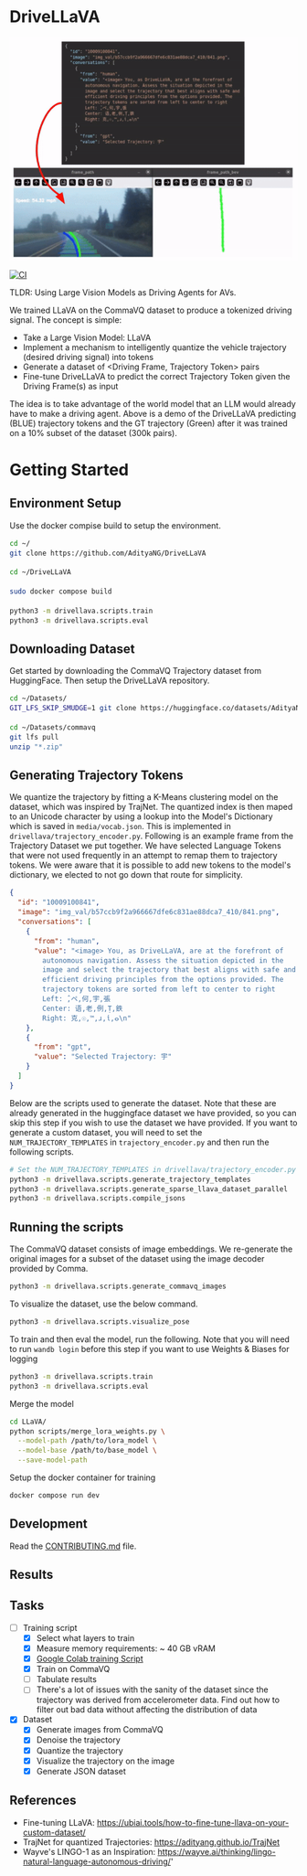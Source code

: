 # DriveLLaVA

<img src="media/DriveGPTDemo-2024-04-06_08.53.55.gif">

<!-- [![codecov](https://codecov.io/gh/AdityaNG/DriveLLaVA/branch/main/graph/badge.svg?token=DriveLLaVA_token_here)](https://codecov.io/gh/AdityaNG/DriveLLaVA) -->
[![CI](https://github.com/AdityaNG/DriveLLaVA/actions/workflows/main.yml/badge.svg)](https://github.com/AdityaNG/DriveLLaVA/actions/workflows/main.yml)

TLDR: Using Large Vision Models as Driving Agents for AVs.

We trained LLaVA on the CommaVQ dataset to produce a tokenized driving signal.
The concept is simple:
- Take a Large Vision Model: LLaVA
- Implement a mechanism to intelligently quantize the vehicle trajectory (desired driving signal) into tokens
- Generate a dataset of <Driving Frame, Trajectory Token> pairs
- Fine-tune DriveLLaVA to predict the correct Trajectory Token given the Driving Frame(s) as input

The idea is to take advantage of the world model that an LLM would already have to make a driving agent.
Above is a demo of the DriveLLaVA predicting (BLUE) trajectory tokens and the GT trajectory (Green) after it was trained on a 10% subset of the dataset (300k pairs).


# Getting Started

## Environment Setup

Use the docker compise build to setup the environment.

```bash
cd ~/
git clone https://github.com/AdityaNG/DriveLLaVA

cd ~/DriveLLaVA

sudo docker compose build

python3 -m drivellava.scripts.train
python3 -m drivellava.scripts.eval
```

## Downloading Dataset

Get started by downloading the CommaVQ Trajectory dataset from HuggingFace.
Then setup the DriveLLaVA repository.

```bash
cd ~/Datasets/
GIT_LFS_SKIP_SMUDGE=1 git clone https://huggingface.co/datasets/AdityaNG/commavq-trajectory ~/Datasets/commavq

cd ~/Datasets/commavq
git lfs pull
unzip "*.zip"
```

## Generating Trajectory Tokens

We quantize the trajectory by fitting a K-Means clustering model on the dataset, which was inspired by TrajNet. The quantized index is then maped to an Unicode character by using a lookup into the Model's Dictionary which is saved in `media/vocab.json`. This is implemented in `drivellava/trajectory_encoder.py`. Following is an example frame from the Trajectory Dataset we put together. We have selected Language Tokens that were not used frequently in an attempt to remap them to trajectory tokens. We were aware that it is possible to add new tokens to the model's dictionary, we elected to not go down that route for simplicity.

```json
{
  "id": "10009100841",
  "image": "img_val/b57ccb9f2a966667dfe6c831ae88dca7_410/841.png",
  "conversations": [
    {
      "from": "human",
      "value": "<image> You, as DriveLLaVA, are at the forefront of 
        autonomous navigation. Assess the situation depicted in the 
        image and select the trajectory that best aligns with safe and 
        efficient driving principles from the options provided. The 
        trajectory tokens are sorted from left to center to right
        Left: ̂,ペ,何,宇,張
        Center: 语,老,例,Ṭ,鉄
        Right: 克,☉,™,ɹ,ἱ,ⴰ\n"
    },
    {
      "from": "gpt",
      "value": "Selected Trajectory: 宇"
    }
  ]
}
```

Below are the scripts used to generate the dataset. Note that these are already generated in the huggingface dataset we have provided, so you can skip this step if you wish to use the dataset we have provided. If you want to generate a custom dataset, you will need to set the `NUM_TRAJECTORY_TEMPLATES` in `trajectory_encoder.py` and then run the following scripts.

```bash
# Set the NUM_TRAJECTORY_TEMPLATES in drivellava/trajectory_encoder.py
python3 -m drivellava.scripts.generate_trajectory_templates
python3 -m drivellava.scripts.generate_sparse_llava_dataset_parallel
python3 -m drivellava.scripts.compile_jsons
```

## Running the scripts

The CommaVQ dataset consists of image embeddings. We re-generate the original images for a subset of the dataset using the image decoder provided by Comma.
```bash
python3 -m drivellava.scripts.generate_commavq_images
```

To visualize the dataset, use the below command.
```bash
python3 -m drivellava.scripts.visualize_pose
```

To train and then eval the model, run the following. Note that you will need to run `wandb login` before this step if you want to use Weights & Biases for logging
```bash
python3 -m drivellava.scripts.train
python3 -m drivellava.scripts.eval
```

Merge the model
```bash
cd LLaVA/
python scripts/merge_lora_weights.py \
  --model-path /path/to/lora_model \
  --model-base /path/to/base_model \
  --save-model-path
```

Setup the docker container for training
```bash
docker compose run dev
```

## Development

Read the [CONTRIBUTING.md](CONTRIBUTING.md) file.

## Results

## Tasks

- [ ] Training script
  - [x] Select what layers to train
  - [x] Measure memory requirements: ~ 40 GB vRAM
  - [x] [Google Colab training Script](https://colab.research.google.com/drive/1rtZcfZasMIly0xERC9K0gmEXvCIt1vtW#scrollTo=uEsq4SuJZy8C&uniqifier=1)
  - [x] Train on CommaVQ
  - [ ] Tabulate results
  - [ ] There's a lot of issues with the sanity of the dataset since the trajectory was derived from accelerometer data. Find out how to filter out bad data without affecting the distribution of data
- [x] Dataset
  - [x] Generate images from CommaVQ
  - [x] Denoise the trajectory
  - [x] Quantize the trajectory
  - [x] Visualize the trajectory on the image
  - [x] Generate JSON dataset

## References

- Fine-tuning LLaVA: https://ubiai.tools/how-to-fine-tune-llava-on-your-custom-dataset/
- TrajNet for quantized Trajectories: https://adityang.github.io/TrajNet
- Wayve's LINGO-1 as an Inspiration: https://wayve.ai/thinking/lingo-natural-language-autonomous-driving/'
